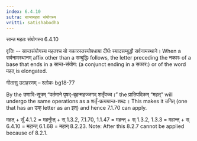 ```yaml
---
index: 6.4.10
sutra: सान्तमहतः संयोगस्य
vritti: satishabodha
---
```



 सान्त महतः संयोगस्य 6.4.10 


वृत्तिः -- सान्तसंयोगस्य महतश्च यो नकारस्तस्योपधाया दीर्घः स्यादसम्बुद्धौ सर्वनामस्थाने। When a सर्वनामस्थानम् affix other than a सम्बुद्धिः follows, the letter preceding the नकारः of a base that ends in a सान्त-संयोग: (a conjunct ending in a सकार:) or of the word महत् is elongated. 


गीतासु उदाहरणम् – श्लोकः bg18-77 


By the उणादि-सूत्रम् “वर्तमाने पृषद्-बृहन्महज्जगद् शतृँवच्च।” the प्रातिपदिकम् “महत्” will undergo the same operations as a शतृँ-प्रत्ययान्त-शब्द:। This makes it उगित् (one that has an उक् letter as an इत्) and hence 7.1.70 can apply. 


महत् + सुँ 4.1.2 = महनुँम्त् + स् 1.3.2, 7.1.70, 1.1.47 = महन्त् + स् 1.3.2, 1.3.3 = महान्त् + स् 6.4.10 = महान्त् 6.1.68 = महान् 8.2.23. Note: After this 8.2.7 cannot be applied because of 8.2.1. 


